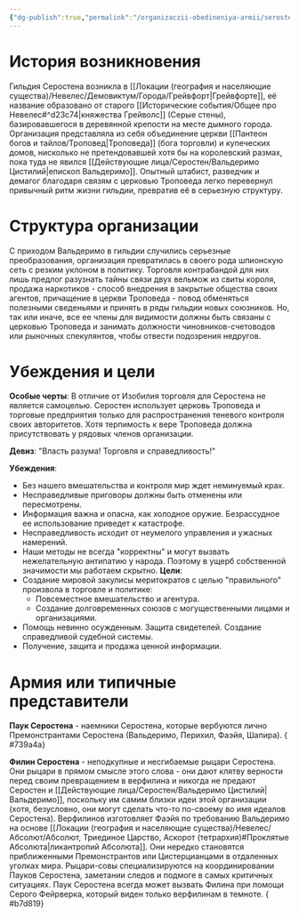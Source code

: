 ```yaml
---
{"dg-publish":true,"permalink":"/organizaczii-obedineniya-armii/serosten/","dgPassFrontmatter":true}
---
```


# История возникновения

 Гильдия Серостена возникла в [[Локации (география и населяющие существа)/Невелес/Демовиктум/Города/Грейвфорт\|Грейвфорте]], её название образовано от старого [[Исторические события/Общее про Невелес#^d23c74\|княжества Грейволс]] (Серые стены), базировавшегося в деревянной крепости на месте дымного города. Организация представляла из себя объединение церкви [[Пантеон богов и тайлов/Троповед\|Троповеда]] (бога торговли) и купеческих домов, нисколько не претендовавшей хотя бы на королевский размах, пока туда не явился [[Действующие лица/Серостен/Вальдеримо Цистилий\|епископ Вальдеримо]]. Опытный штабист, разведчик и демагог благодаря связям с церковью Троповеда легко перевернул привычный ритм жизни гильдии, превратив её в серьезную структуру.  

# Структура организации

С приходом Вальдеримо в гильдии случились серьезные преобразования, организация превратилась в своего рода шпионскую сеть с резким уклоном в политику. Торговля контрабандой для них лишь предлог разузнать тайны связи двух вельмож из свиты короля, продажа наркотиков - способ внедрения в закрытые общества своих агентов, причащение в церкви Троповеда - повод обменяться полезными сведеньями и принять в ряды гильдии новых союзников. Но, так или иначе, все ее члены для видимости должны быть связаны с церковью Троповеда и занимать должности чиновников-счетоводов или рыночных спекулянтов, чтобы отвести подозрения недругов.

# Убеждения и цели

**Особые черты**: В отличие от Изобилия торговля для Серостена не является самоцелью. Серостен использует церковь Троповеда и торговые предприятия только для распространения теневого контроля своих авторитетов. Хотя терпимость к вере Троповеда должна присутствовать у рядовых членов организации.

**Девиз**: "Власть разума! Торговля и справедливость!"

**Убеждения**: 
- Без нашего вмешательства и контроля мир ждет неминуемый крах.
- Несправедливые приговоры должны быть отменены или пересмотрены.
- Информация важна и опасна, как холодное оружие. Безрассудное ее использование приведет к катастрофе.
- Несправедливость исходит от неумелого управления и ужасных намерений.
- Наши методы не всегда "корректны" и могут вызвать нежелательную антипатию у народа. Поэтому в ущерб собственной значимости мы работаем скрытно.
**Цели**: 
- Создание мировой закулисы меритократов с целью "правильного" произвола в торговле и политике:
	- Повсеместное вмешательство и агентура.
	- Создание долговременных союзов с могущественными лицами и организациями.
- Помощь невинно осужденным. Защита свидетелей. Создание справедливой судебной системы.
- Получение, защита и продажа ценной информации.

# Армия или типичные представители

**Паук Серостена** - наемники Серостена, которые вербуются лично Премонстрантами Серостена (Вальдеримо, Перихил, Фаэйя, Шапира).
{ #739a4a}


**Филин Серостена** - неподкупные и несгибаемые рыцари Серостена. Они рыцари в прямом смысле этого слова - они дают клятву верности перед своим превращением в верфилина и никогда не предают Серостен и [[Действующие лица/Серостен/Вальдеримо Цистилий\|Вальдеримо]], поскольку им самим близки идеи этой организации (хотя, безусловно, они могут сделать что-то по-своему во имя идеалов Серостена). Верфилинов изготовляет Фаэйя по требованию Вальдеримо на основе [[Локации (география и населяющие существа)/Невелес/Абсолют/Абсолют, Триединое Царство, Аскорот (тетрархия)#Проклятые Абсолюта\|ликантропий Абсолюта]]. Они нередко становятся приближенными Премонстрантов или Цистерцианцами в отдаленных уголках мира. Рыцари-совы специализируются на координировании Пауков Серостена, заметании следов и подмоге в самых критичных ситуациях. Паук Серостена всегда может вызвать Филина при помощи Серого Фейрверка, который виден только верфилинам в темноте.
{ #b7d819}

